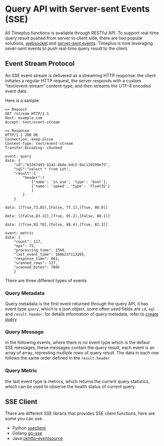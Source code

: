 # Query API with Server-sent Events (SSE)

All Timeplus functions is available through RESTful API. To support real-time query result pushed from server to client side, there are two popular solutions, [websocket](https://developer.mozilla.org/en-US/docs/Web/API/WebSockets_API) and [server-sent events](https://developer.mozilla.org/en-US/docs/Web/API/Server-sent_events). Timeplus is now leveraging sever-sent events to push real-time query result to the client.

## Event Stream Protocol

An SSE event stream is delivered as a streaming HTTP response: the client initiates a regular HTTP request, the server responds with a custom "text/event-stream" content-type, and then streams the UTF-8 encoded event data.

Here is a sample:

```
=> Request
GET /stream HTTP/1.1
Host: example.com
Accept: text/event-stream

<= Response
HTTP/1.1 200 OK
Connection: keep-alive
Content-Type: text/event-stream
Transfer-Encoding: chunked

event: query
data: {
    "id":"b3347493-92a2-4bde-bdc5-8ac119199e75",
    "sql":"select * from iot",
    "result":{
        "header":[
            {'name': 'in_use', 'type': 'bool'},
            {'name': 'speed', 'type': 'float32'}
            ]
        }
    }

data: [[True,73.85],[False, 77.1],[True, 80.0]]

data: [[False,83.12],[True, 95.2],[False, 88.1]]

data: [[True,93.70],[False, 88.4],[True, 82.3]]

event: metric
data: {
    "count": 117,
    "eps": 75,
    "processing_time": 1560,
    "last_event_time": 1686237113265,
    "response_time": 861,
    "scanned_rows": 117,
    "scanned_bytes": 7605
    }

```

There are three different types of events

### Query Metadata

Query metadata is the first event returned through the query API, it has event type `query`, which is a json object, some often used fields are `id`, `sql` and `result.header`. for details information of query metadata, refer to [create query](https://docs.timeplus.com/rest.html#tag/Queries-v1beta2/paths/~1v1beta2~1queries/post)

### Query Message

in the following events, where there is no event type which is the defaut SSE messages, these messages contain the query result, each event is an array of array, represting mutliple rows of query result. The data in each row follows the same order defined in the `result.header`

### Query Metric

the last event type is metrics, which returns the current query statistics, which can be used to observe the health status of current query.

## SSE Client

There are different SSE libraris that provides SSE client functions, here are some you can use.

- Python
  [sseclient](https://github.com/mpetazzoni/sseclient)
- Golang
  [go-sse](https://github.com/subchord/go-sse)
- Java
  [okhttp-eventsource](https://github.com/launchdarkly/okhttp-eventsource)
